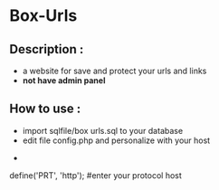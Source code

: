 # Box-Urls
## Description :
- a website for save and protect your urls and links 
- **not have admin panel**

## How to use :
- import sqlfile/box urls.sql to your database
- edit file config.php and personalize with your host
- ``` php
define('PRT', 'http'); #enter your protocol host
